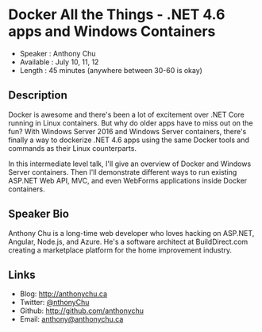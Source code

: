 Docker All the Things - .NET 4.6 apps and Windows Containers
========================

* Speaker   : Anthony Chu
* Available : July 10, 11, 12
* Length    : 45 minutes (anywhere between 30-60 is okay)

Description
-----------
Docker is awesome and there's been a lot of excitement over .NET Core running in Linux containers. But why do older apps have to miss out on the fun? With Windows Server 2016 and Windows Server containers, there's finally a way to dockerize .NET 4.6 apps using the same Docker tools and commands as their Linux counterparts.

In this intermediate level talk, I'll give an overview of Docker and Windows Server containers. Then I'll demonstrate different ways to run existing ASP.NET Web API, MVC, and even WebForms applications inside Docker containers.

Speaker Bio
---
Anthony Chu is a long-time web developer who loves hacking on ASP.NET, Angular, Node.js, and Azure. He's a software architect at BuildDirect.com creating a marketplace platform for the home improvement industry.

Links
-----
* Blog: http://anthonychu.ca
* Twitter: [@nthonyChu](https://twitter.com/nthonychu)
* Github: http://github.com/anthonychu
* Email: anthony@anthonychu.ca
